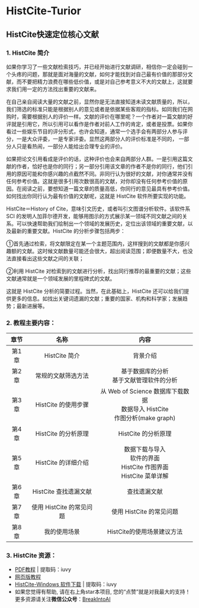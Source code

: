 # HistCite-Turior

## HistCite快速定位核心文献

### 1. HistCite 简介

如果你学习了一些文献检索技巧，并已经开始进行文献调研，相信你一定会碰到一个头疼的问题，那就是面对海量的文献，如何才能找到对自己最有价值的那部分文献，而不要把精力浪费在哪些低价值，或是对自己参考意义不大的文献上，这就要求我们用一定的方法找出重要的文献来。

在自己亲自阅读大量的文献之前，显然你是无法直接知道未读文献质量的，所以，我们筛选的标准只能是根据别人的意见或者是依据某些客观的指标。如同我们在网购时，需要根据别人的评价一样。文献的评价在哪里呢？一个作者对一篇文献的好评就是引用它，所以引用可以看作是作者对前人工作的肯定，或者是投票。如果你看过一些娱乐节目的评分形式，也许会知道，通常一个选手会有两部分人参与评分，一是大众评委，一是专家评委。显然这两部分人的评价标准是不同的，
一部分人只是看热闹，一部分人能给出合理专业的评价。

如果把论文引用看成是评价的话，这种评价也会来自两部分人群。一是引用这篇文献的作者，恰好也是你的同行；另一部分引用该文章的作者不是你的同行，他们引用的原因可能和你感兴趣的点截然不同。非同行认为很好的文献，对你通常并没有任何参考价值。这就是很多引用次数很高的文献，对你却没有任何参考价值的原因。在阅读之前，要想知道一篇文章的质量高低，你同行的意见最具有参考价值。如何找出你同行认为最有价值的文献呢，这就是 HistCite 软件所要实现的功能。

HistCite＝History of Cite，意味引文历史，或者叫引文图谱分析软件。该软件系 SCI 的发明人加菲尔德开发，能够用图示的方式展示某一领域不同文献之间的关系。可以快速帮助我们绘制出一个领域的发展历史，定位出该领域的重要文献，以及最新的重要文献。HistCite 的分析步骤包括两步：

①首先通过检索，将文献限定在某一个主题范围内，这样搜到的文献都是你感兴趣额的文献。这时候文献数量可能还会很大，超出阅读范围；即便数量不大，也没法直接看出这些文献之间的关联；

②利用 HistCite 对检索到的文献进行分析，找出同行推荐的最重要的文献；这些文献通常就是一个领域发展的里程碑式的文献。

这就是 HistCite 分析的简要过程。当然，在此基础上，HistCite 还可以给我们提供更多的信息。如找出关键词遗漏的文献；重要的国家、机构和科学家；发展趋势；最新进展等。

### 2. 教程主要内容：

| 章节 | 名称 | 内容 |
|:----------:|:------------------------:|:----------------------------------:|
| 第1章 | HistCite 简介 | 背景介绍 | 
| 第2章 | 常规的文献筛选方法 | 基于数据库的分析 <br>基于文献管理软件的分析 |
| 第3章 | HistCite 的使用步骤 | 从 Web of Science 数据库下载数据<br>数据导入 HistCite <br>作图分析(make graph) |
| 第4章 | HistCite 的分析原理 | HistCite 的分析原理 |
| 第5章 | HistCite 的详细介绍 | 数据下载与导入<br>软件的界面<br> HistCite 作图界面<br>HistCite 菜单详解 |
| 第6章 | HistCite 查找遗漏文献 | 查找遗漏文献 |
| 第7章 | 使用 HistCite 的常见问题 | 使用 HistCite 的常见问题 |
| 第8章 | 我的使用场景 | HistCite的使用场景建议方法 |

### 3. HistCite 资源：

- [PDF教程](https://pan.baidu.com/s/1zJn3ku8flRqIwPe4yjl6CA) | 提取码：iuvy
- [网页版教程](https://mp.weixin.qq.com/s?__biz=MzU1OTE2NzQyMQ==&mid=2247483732&idx=1&sn=cc73151333b2c2c71c63e6cc22413889&chksm=fc1a2386cb6daa905cf8fc4b8f628f55873384304cda3ab9ce12cbf763ce97ba57632128cdc1&token=666505522&lang=zh_CN#rd)
- [HistCite-Windows 软件下载](https://pan.baidu.com/s/1zJn3ku8flRqIwPe4yjl6CA) | 提取码：iuvy
- 如果您觉得有帮助, 请在右上角star本项目, 您的“点赞”就是对我最大的支持！ 更多资源请关注**微信公众号**：[BreakIntoAI](https://weixin.sogou.com/weixin?type=1&s_from=input&query=BreakIntoAI&ie=utf8&_sug_=n&_sug_type_=)
